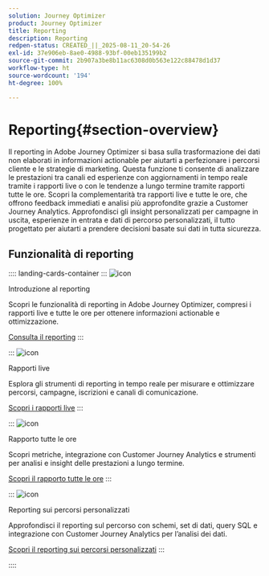 ```yaml
---
solution: Journey Optimizer
product: Journey Optimizer
title: Reporting
description: Reporting
redpen-status: CREATED_||_2025-08-11_20-54-26
exl-id: 37e906eb-8ae0-4988-93bf-00eb135199b2
source-git-commit: 2b907a3be8b11ac6308d0b563e122c88478d1d37
workflow-type: ht
source-wordcount: '194'
ht-degree: 100%

---
```


# Reporting{#section-overview}

Il reporting in Adobe Journey Optimizer si basa sulla trasformazione dei dati non elaborati in informazioni actionable per aiutarti a perfezionare i percorsi cliente e le strategie di marketing. Questa funzione ti consente di analizzare le prestazioni tra canali ed esperienze con aggiornamenti in tempo reale tramite i rapporti live o con le tendenze a lungo termine tramite rapporti tutte le ore. Scopri la complementarità tra rapporti live e tutte le ore, che offrono feedback immediati e analisi più approfondite grazie a Customer Journey Analytics. Approfondisci gli insight personalizzati per campagne in uscita, esperienze in entrata e dati di percorso personalizzati, il tutto progettato per aiutarti a prendere decisioni basate sui dati in tutta sicurezza.

## Funzionalità di reporting

:::: landing-cards-container
:::
![icon](https://cdn.experienceleague.adobe.com/icons/book.svg?lang=it)

Introduzione al reporting

Scopri le funzionalità di reporting in Adobe Journey Optimizer, compresi i rapporti live e tutte le ore per ottenere informazioni actionable e ottimizzazione.

[Consulta il reporting](../using/reports/gs-reports.md)
:::

:::
![icon](https://cdn.experienceleague.adobe.com/icons/chart-line.svg?lang=it)

Rapporti live

Esplora gli strumenti di reporting in tempo reale per misurare e ottimizzare percorsi, campagne, iscrizioni e canali di comunicazione.

[Scopri i rapporti live](live-report-landing-page.md)
:::

:::
![icon](https://cdn.experienceleague.adobe.com/icons/list-check.svg?lang=it)

Rapporto tutte le ore

Scopri metriche, integrazione con Customer Journey Analytics e strumenti per analisi e insight delle prestazioni a lungo termine.

[Scopri il rapporto tutte le ore](channel-report-landing-page.md)
:::

:::
![icon](https://cdn.experienceleague.adobe.com/icons/code-branch.svg?lang=it)

Reporting sui percorsi personalizzati

Approfondisci il reporting sul percorso con schemi, set di dati, query SQL e integrazione con Customer Journey Analytics per l’analisi dei dati.

[Scopri il reporting sui percorsi personalizzati](reports-landing-page.md)
:::

::::
